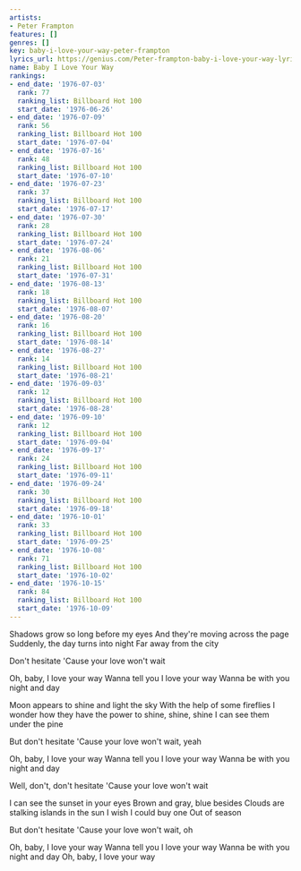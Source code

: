 ```yaml
---
artists:
- Peter Frampton
features: []
genres: []
key: baby-i-love-your-way-peter-frampton
lyrics_url: https://genius.com/Peter-frampton-baby-i-love-your-way-lyrics
name: Baby I Love Your Way
rankings:
- end_date: '1976-07-03'
  rank: 77
  ranking_list: Billboard Hot 100
  start_date: '1976-06-26'
- end_date: '1976-07-09'
  rank: 56
  ranking_list: Billboard Hot 100
  start_date: '1976-07-04'
- end_date: '1976-07-16'
  rank: 48
  ranking_list: Billboard Hot 100
  start_date: '1976-07-10'
- end_date: '1976-07-23'
  rank: 37
  ranking_list: Billboard Hot 100
  start_date: '1976-07-17'
- end_date: '1976-07-30'
  rank: 28
  ranking_list: Billboard Hot 100
  start_date: '1976-07-24'
- end_date: '1976-08-06'
  rank: 21
  ranking_list: Billboard Hot 100
  start_date: '1976-07-31'
- end_date: '1976-08-13'
  rank: 18
  ranking_list: Billboard Hot 100
  start_date: '1976-08-07'
- end_date: '1976-08-20'
  rank: 16
  ranking_list: Billboard Hot 100
  start_date: '1976-08-14'
- end_date: '1976-08-27'
  rank: 14
  ranking_list: Billboard Hot 100
  start_date: '1976-08-21'
- end_date: '1976-09-03'
  rank: 12
  ranking_list: Billboard Hot 100
  start_date: '1976-08-28'
- end_date: '1976-09-10'
  rank: 12
  ranking_list: Billboard Hot 100
  start_date: '1976-09-04'
- end_date: '1976-09-17'
  rank: 24
  ranking_list: Billboard Hot 100
  start_date: '1976-09-11'
- end_date: '1976-09-24'
  rank: 30
  ranking_list: Billboard Hot 100
  start_date: '1976-09-18'
- end_date: '1976-10-01'
  rank: 33
  ranking_list: Billboard Hot 100
  start_date: '1976-09-25'
- end_date: '1976-10-08'
  rank: 71
  ranking_list: Billboard Hot 100
  start_date: '1976-10-02'
- end_date: '1976-10-15'
  rank: 84
  ranking_list: Billboard Hot 100
  start_date: '1976-10-09'
---
```

Shadows grow so long before my eyes
And they're moving across the page
Suddenly, the day turns into night
Far away from the city


Don't hesitate
'Cause your love won't wait


Oh, baby, I love your way
Wanna tell you I love your way
Wanna be with you night and day


Moon appears to shine and light the sky
With the help of some fireflies
I wonder how they have the power to shine, shine, shine
I can see them under the pine


But don't hesitate
'Cause your love won't wait, yeah


Oh, baby, I love your way
Wanna tell you I love your way
Wanna be with you night and day


Well, don't, don't hesitate
'Cause your love won't wait


I can see the sunset in your eyes
Brown and gray, blue besides
Clouds are stalking islands in the sun
I wish I could buy one
Out of season


But don't hesitate
'Cause your love won't wait, oh


Oh, baby, I love your way
Wanna tell you I love your way
Wanna be with you night and day
Oh, baby, I love your way
